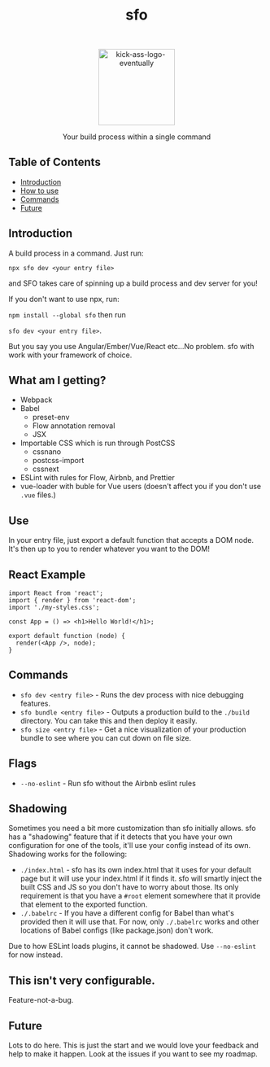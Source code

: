 <h1 align="center">sfo</h1> <br>
<p align="center">
    <img alt="kick-ass-logo-eventually" title="Placeholder" src="https://drive.google.com/uc?id=1eNNthq-OAURyRVIdBj3D-Qh3ow5y7dWL" width="150">
</p>

<p align="center">
  Your build process within a single command
</p>

## Table of Contents

* [Introduction](#introduction)
* [How to use](#use)
* [Commands](#commands)
* [Future](#future)

## Introduction

A build process in a command. Just run:

`npx sfo dev <your entry file>`

and SFO takes care of spinning up a build process and dev server for you!

If you don't want to use npx, run:

`npm install --global sfo` then run

`sfo dev <your entry file>`.

But you say you use Angular/Ember/Vue/React etc...No problem. sfo with work with your framework of choice.

## What am I getting?

* Webpack
* Babel
  * preset-env
  * Flow annotation removal
  * JSX
* Importable CSS which is run through PostCSS
  * cssnano
  * postcss-import
  * cssnext
* ESLint with rules for Flow, Airbnb, and Prettier
* vue-loader with buble for Vue users (doesn't affect you if you don't use `.vue` files.)

## Use

In your entry file, just export a default function that accepts a DOM node. It's then up to you to render whatever you want to the DOM!

## React Example

```es6
import React from 'react';
import { render } from 'react-dom';
import './my-styles.css';

const App = () => <h1>Hello World!</h1>;

export default function (node) {
  render(<App />, node);
}
```

## Commands

* `sfo dev <entry file>` - Runs the dev process with nice debugging features.
* `sfo bundle <entry file>` - Outputs a production build to the `./build` directory. You can take this and then deploy it easily.
* `sfo size <entry file>` - Get a nice visualization of your production bundle to see where you can cut down on file size.

## Flags

* `--no-eslint` - Run sfo without the Airbnb eslint rules

## Shadowing

Sometimes you need a bit more customization than sfo initially allows. sfo has a "shadowing" feature that if it detects that you have your own configuration for one of the tools, it'll use your config instead of its own. Shadowing works for the following:

* `./index.html` - sfo has its own index.html that it uses for your default page but it will use your index.html if it finds it. sfo will smartly inject the built CSS and JS so you don't have to worry about those. Its only requirement is that you have a `#root` element somewhere that it provide that element to the exported function.
* `./.babelrc` - If you have a different config for Babel than what's provided then it will use that. For now, only `./.babelrc` works and other locations of Babel configs (like package.json) don't work.

Due to how ESLint loads plugins, it cannot be shadowed. Use `--no-eslint` for now instead.

## This isn't very configurable.

Feature-not-a-bug.

## Future

Lots to do here. This is just the start and we would love your feedback and help to make it happen. Look at the issues if you want to see my roadmap.
